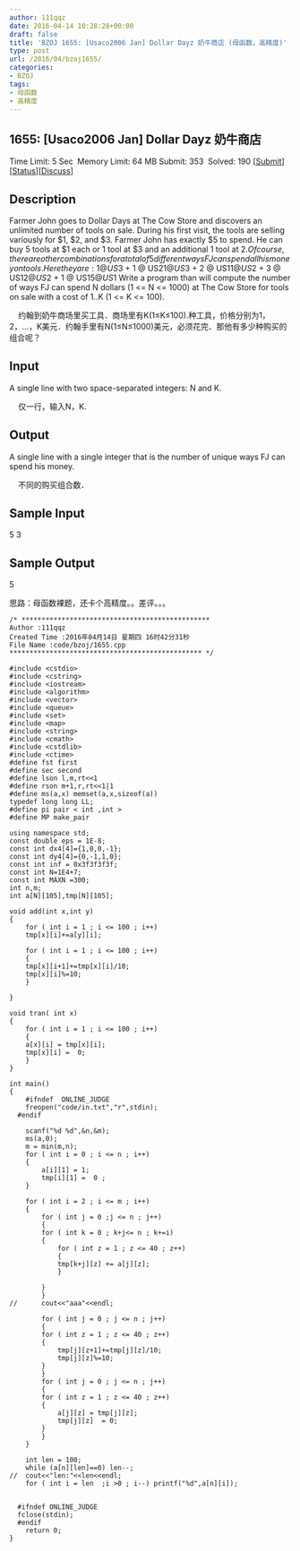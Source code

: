 ```yaml
---
author: 111qqz
date: 2016-04-14 10:28:28+00:00
draft: false
title: 'BZOJ 1655: [Usaco2006 Jan] Dollar Dayz 奶牛商店 (母函数，高精度)'
type: post
url: /2016/04/bzoj1655/
categories:
- BZOJ
tags:
- 母函数
- 高精度
---
```





## 1655: [Usaco2006 Jan] Dollar Dayz 奶牛商店


Time Limit: 5 Sec  Memory Limit: 64 MB
Submit: 353  Solved: 190
[[Submit](http://www.lydsy.com/JudgeOnline/submitpage.php?id=1655)][[Status](http://www.lydsy.com/JudgeOnline/problemstatus.php?id=1655)][[Discuss](http://www.lydsy.com/JudgeOnline/bbs.php?id=1655)]


## Description






Farmer John goes to Dollar Days at The Cow Store and discovers an unlimited number of tools on sale. During his first visit, the tools are selling variously for $1, $2, and $3. Farmer John has exactly $5 to spend. He can buy 5 tools at $1 each or 1 tool at $3 and an additional 1 tool at $2. Of course, there are other combinations for a total of 5 different ways FJ can spend all his money on tools. Here they are: 1 @ US$3 + 1 @ US$2 1 @ US$3 + 2 @ US$1 1 @ US$2 + 3 @ US$1 2 @ US$2 + 1 @ US$1 5 @ US$1 Write a program than will compute the number of ways FJ can spend N dollars (1 <= N <= 1000) at The Cow Store for tools on sale with a cost of $1..$K (1 <= K <= 100).


    约翰到奶牛商场里买工具．商场里有K(1≤K≤100).种工具，价格分别为1，2，…，K美元．约翰手里有N(1≤N≤1000)美元，必须花完．那他有多少种购买的组合呢？







## Input






A single line with two space-separated integers: N and K.


    仅一行，输入N，K.







## Output






A single line with a single integer that is the number of unique ways FJ can spend his money.


    不同的购买组合数．







## Sample Input




5 3





## Sample Output




5










思路：母函数裸题，还卡个高精度。。差评。。。






 

    
    /* ***********************************************
    Author :111qqz
    Created Time :2016年04月14日 星期四 16时42分31秒
    File Name :code/bzoj/1655.cpp
    ************************************************ */
    
    #include <cstdio>
    #include <cstring>
    #include <iostream>
    #include <algorithm>
    #include <vector>
    #include <queue>
    #include <set>
    #include <map>
    #include <string>
    #include <cmath>
    #include <cstdlib>
    #include <ctime>
    #define fst first
    #define sec second
    #define lson l,m,rt<<1
    #define rson m+1,r,rt<<1|1
    #define ms(a,x) memset(a,x,sizeof(a))
    typedef long long LL;
    #define pi pair < int ,int >
    #define MP make_pair
    
    using namespace std;
    const double eps = 1E-8;
    const int dx4[4]={1,0,0,-1};
    const int dy4[4]={0,-1,1,0};
    const int inf = 0x3f3f3f3f;
    const int N=1E4+7;
    const int MAXN =300;
    int n,m;
    int a[N][105],tmp[N][105];
    
    void add(int x,int y)
    {
        for ( int i = 1 ; i <= 100 ; i++)
    	tmp[x][i]+=a[y][i];
    
        for ( int i = 1 ; i <= 100 ; i++)
        {
    	tmp[x][i+1]+=tmp[x][i]/10;
    	tmp[x][i]%=10;
        }
    
    }
    
    void tran( int x)
    {
        for ( int i = 1 ; i <= 100 ; i++)
        {
    	a[x][i] = tmp[x][i];
    	tmp[x][i] =  0;
        }
    }
    
    int main()
    {
    	#ifndef  ONLINE_JUDGE 
    	freopen("code/in.txt","r",stdin);
      #endif
    
    	scanf("%d %d",&n,&m);
    	ms(a,0);
    	m = min(m,n);
    	for ( int i = 0 ; i <= n ; i++)
    	{
    	    a[i][1] = 1;
    	    tmp[i][1] =  0 ;
    	}
    
    	for ( int i = 2 ; i <= m ; i++)
    	{
    	    for ( int j = 0 ;j <= n ; j++)
    	    {
    		for ( int k = 0 ; k+j<= n ; k+=i)
    		{
    		    for ( int z = 1 ; z <= 40 ; z++)
    		    {
    			tmp[k+j][z] += a[j][z];
    		    }
    		
    		}
    	    }
    //	    cout<<"aaa"<<endl;
    
    	    for ( int j = 0 ; j <= n ; j++)
    	    {
    		for ( int z = 1 ; z <= 40 ; z++)
    		{
    		    tmp[j][z+1]+=tmp[j][z]/10;
    		    tmp[j][z]%=10;
    		}
    	    }
    	    for ( int j = 0 ; j <= n ; j++)
    	    {
    		for ( int z = 1 ; z <= 40 ; z++)
    		{
    		    a[j][z] = tmp[j][z];
    		    tmp[j][z]  = 0;
    		}
    	    }
    	}
    
    	int len = 100;
    	while (a[n][len]==0) len--;
    //	cout<<"len:"<<len<<endl;
    	for ( int i = len  ;i >0 ; i--) printf("%d",a[n][i]);
    
    
      #ifndef ONLINE_JUDGE  
      fclose(stdin);
      #endif
        return 0;
    }
    



